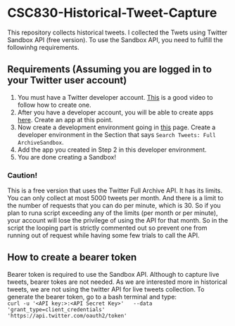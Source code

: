 # CSC830-Historical-Tweet-Capture

This repository collects historical tweets. I collected the Twets using Twitter Sandbox API (free version). To use the Sandbox API, you need to fulfill the followinhg requirements.

## Requirements (Assuming you are logged in to your Twitter user account)

  1. You must have a Twitter developer account. [This](https://www.youtube.com/watch?v=2o_qt9cXicM&t=26s) is a good video to follow how to create one.
  2. After you have a developer account, you will be able to create apps [here](https://developer.twitter.com/en/apps). Create an app at this point.
  3. Now create a development environment going in [this](https://developer.twitter.com/en/account/environments) page. Create a developer environment in the Section that says ```Search Tweets: Full ArchiveSandbox```.
  4. Add the app you created in Step 2 in this developer environment.
  5. You are done creating a Sandbox!

### Caution!
This is a free version that uses the Twitter Full Archive API. It has its limits. You can only collect at most 5000 tweets per month. And there is a limit to the number of requests that you can do per minute, which is 30. So if you plan to runa  script exceeding any of the limits (per month or per minute), your account will lose the privilege of using the API for that month. So in the script the looping part is strictly commented out so prevent one from running out of request while having some few trials to call the API.

## How to create a bearer token
Bearer token is required to use the Sandbox API. Although to capture live tweets, bearer tokes are not needed. As we are interested more in historical tweets, we are not using the twitter API for live tweets collection. To generate the bearer token, go to a bash terminal and type:
<br /> ```curl -u '<API key:>:<API Secret Key>'   --data 'grant_type=client_credentials'   'https://api.twitter.com/oauth2/token'```





